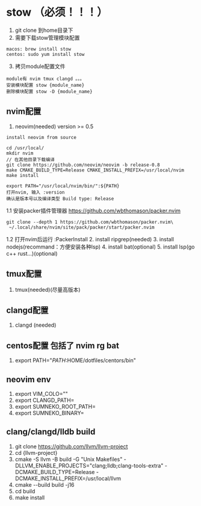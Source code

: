 # stow （必须！！！）
1. git clone 到home目录下
2. 需要下载stow管理模块配置
```
macos: brew install stow
centos: sudo yum install stow
```

3. 拷贝module配置文件
```
module有 nvim tmux clangd 。。。
安装模块配置 stow {module_name}
删除模块配置 stow -D {module_name}
```

## nvim配置
1. neovim(needed)   version >= 0.5
```
install neovim from source

cd /usr/local/
mkdir nvim
// 在其他目录下载编译
git clone https://github.com/neovim/neovim -b release-0.8
make CMAKE_BUILD_TYPE=Release CMAKE_INSTALL_PREFIX=/usr/local/nvim
make install

export PATH="/usr/local/nvim/bin/":${PATH}
打开nvim, 输入 :version
确认是版本号以及编译类型 Build type: Release
```
1.1 安装packer插件管理器 https://github.com/wbthomason/packer.nvim
```
git clone --depth 1 https://github.com/wbthomason/packer.nvim\
 ~/.local/share/nvim/site/pack/packer/start/packer.nvim
```
1.2  打开nvim后运行  :PackerInstall
2. install ripgrep(needed)
3. install nodejs(recommand：方便安装各种lsp)
4. install bat(optional)
5. install lsp(go c++ rust...)(optional)


## tmux配置
1. tmux(needed)(尽量高版本)

## clangd配置
1. clangd (needed)

## centos配置 包括了 nvim rg bat
1. export PATH="$PATH:$HOME/dotfiles/centors/bin"

## neovim env
1. export VIM_COLO=""
2. export CLANGD_PATH=<youpath>
3. export SUMNEKO_ROOT_PATH=<youpath>
3. export SUMNEKO_BINARY=<youpath>

## clang/clangd/lldb build
1. git clone https://github.com/llvm/llvm-project
2. cd {llvm-project}
3. cmake  -S llvm -B build  -G "Unix Makefiles" -DLLVM_ENABLE_PROJECTS="clang;lldb;clang-tools-extra"   -DCMAKE_BUILD_TYPE=Release -DCMAKE_INSTALL_PREFIX=/usr/local/llvm
4. cmake --build build -j16 
5. cd build
6. make install
